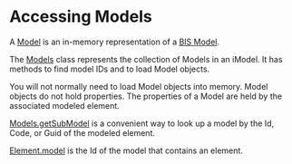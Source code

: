 # Accessing Models

A [Model]($backend) is an in-memory representation of a [BIS Model](../../bis/intro/model-fundamentals.md).

The [Models]($backend) class represents the collection of Models in an iModel. It has methods to find model IDs and to load Model objects.

You will not normally need to load Model objects into memory. Model objects do not hold properties. The properties of a Model are held by the associated modeled element.

[Models.getSubModel]($backend) is a convenient way to look up a model by the Id, Code, or Guid of the modeled element.

[Element.model]($backend) is the Id of the model that contains an element.